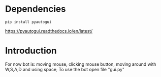 # Dependencies
 ```pip install pyautogui ```
 
 https://pyautogui.readthedocs.io/en/latest/

# Introduction
 For now bot is: moving mouse, clicking mouse button, moving around with W,S,A,D and using space;
 To use the bot open file "gui.py"
